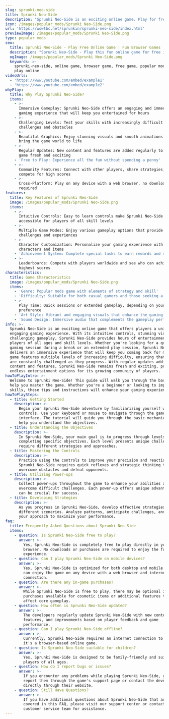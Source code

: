 ```yaml
---
slug: sprunki-neo-side
title: Sprunki Neo-Side
description: "Sprunki Neo-Side is an exciting online game. Play for free directly in your browser!"
icon: /images/popular_mods/Sprunki Neo-Side.png
url: 'https://wowtbc.net/sprunkin/sprunki-neo-side/index.html'
previewImage: /images/popular_mods/Sprunki Neo-Side.png
type: popular mods
seo:
  title: Sprunki Neo-Side - Play Free Online Game | Fun Browser Games
  description: "Sprunki Neo-Side - Play this fun online game for free in your browser. No download required!"
  ogImage: /images/popular_mods/Sprunki Neo-Side.png
  keywords: >-
    sprunki-neo-side, online game, browser game, free game, popular mods game,
    play online
videoUrls:
  - 'https://www.youtube.com/embed/example1'
  - 'https://www.youtube.com/embed/example2'
whyPlay:
  title: Why Play Sprunki Neo-Side?
  items:
    - >-
      Immersive Gameplay: Sprunki Neo-Side offers an engaging and immersive
      gaming experience that will keep you entertained for hours
    - >-
      Challenging Levels: Test your skills with increasingly difficult
      challenges and obstacles
    - >-
      Beautiful Graphics: Enjoy stunning visuals and smooth animations that
      bring the game world to life
    - >-
      Regular Updates: New content and features are added regularly to keep the
      game fresh and exciting
    - 'Free to Play: Experience all the fun without spending a penny'
    - >-
      Community Features: Connect with other players, share strategies, and
      compete for high scores
    - >-
      Cross-Platform: Play on any device with a web browser, no downloads
      required
features:
  title: Key Features of Sprunki Neo-Side
  image: /images/popular_mods/Sprunki Neo-Side.png
  items:
    - >-
      Intuitive Controls: Easy to learn controls make Sprunki Neo-Side
      accessible for players of all skill levels
    - >-
      Multiple Game Modes: Enjoy various gameplay options that provide different
      challenges and experiences
    - >-
      Character Customization: Personalize your gaming experience with unique
      characters and items
    - 'Achievement System: Complete special tasks to earn rewards and recognition'
    - >-
      Leaderboards: Compete with players worldwide and see who can achieve the
      highest scores
characteristics:
  title: Game Characteristics
  image: /images/popular_mods/Sprunki Neo-Side.png
  items:
    - 'Genre: Popular mods game with elements of strategy and skill'
    - 'Difficulty: Suitable for both casual gamers and those seeking a challenge'
    - >-
      Play Time: Quick sessions or extended gameplay, depending on your
      preference
    - 'Art Style: Vibrant and engaging visuals that enhance the gaming experience'
    - 'Sound Design: Immersive audio that complements the gameplay perfectly'
info: >-
  Sprunki Neo-Side is an exciting online game that offers players a unique and
  engaging gaming experience. With its intuitive controls, stunning visuals, and
  challenging gameplay, Sprunki Neo-Side provides hours of entertainment for
  players of all ages and skill levels. Whether you're looking for a quick
  gaming session during a break or an extended play session, Sprunki Neo-Side
  delivers an immersive experience that will keep you coming back for more. The
  game features multiple levels of increasing difficulty, ensuring that players
  are constantly challenged as they progress. With regular updates adding new
  content and features, Sprunki Neo-Side remains fresh and exciting, providing
  endless entertainment options for its growing community of players.
howToPlayIntro: >-
  Welcome to Sprunki Neo-Side! This guide will walk you through the basics and
  help you master the game. Whether you're a beginner or looking to improve your
  skills, these tips and instructions will enhance your gaming experience.
howToPlaySteps:
  - title: Getting Started
    description: >-
      Begin your Sprunki Neo-Side adventure by familiarizing yourself with the
      controls. Use your keyboard or mouse to navigate through the game
      interface. The tutorial will guide you through the basic mechanics and
      help you understand the objectives.
  - title: Understanding the Objectives
    description: >-
      In Sprunki Neo-Side, your main goal is to progress through levels by
      completing specific objectives. Each level presents unique challenges that
      require different strategies and approaches.
  - title: Mastering the Controls
    description: >-
      Practice using the controls to improve your precision and reaction time.
      Sprunki Neo-Side requires quick reflexes and strategic thinking to
      overcome obstacles and defeat opponents.
  - title: Utilizing Power-ups
    description: >-
      Collect power-ups throughout the game to enhance your abilities and
      overcome difficult challenges. Each power-up offers unique advantages that
      can be crucial for success.
  - title: Developing Strategies
    description: >-
      As you progress in Sprunki Neo-Side, develop effective strategies for
      different scenarios. Analyze patterns, anticipate challenges, and adapt
      your approach to maximize your performance.
faq:
  title: Frequently Asked Questions about Sprunki Neo-Side
  items:
    - question: Is Sprunki Neo-Side free to play?
      answer: >-
        Yes, Sprunki Neo-Side is completely free to play directly in your web
        browser. No downloads or purchases are required to enjoy the full game
        experience.
    - question: Can I play Sprunki Neo-Side on mobile devices?
      answer: >-
        Yes, Sprunki Neo-Side is optimized for both desktop and mobile play. You
        can enjoy the game on any device with a web browser and internet
        connection.
    - question: Are there any in-game purchases?
      answer: >-
        While Sprunki Neo-Side is free to play, there may be optional in-game
        purchases available for cosmetic items or additional features that don't
        affect core gameplay.
    - question: How often is Sprunki Neo-Side updated?
      answer: >-
        The developers regularly update Sprunki Neo-Side with new content,
        features, and improvements based on player feedback and game
        performance.
    - question: Can I play Sprunki Neo-Side offline?
      answer: >-
        Currently, Sprunki Neo-Side requires an internet connection to play as
        it's a browser-based online game.
    - question: Is Sprunki Neo-Side suitable for children?
      answer: >-
        Yes, Sprunki Neo-Side is designed to be family-friendly and suitable for
        players of all ages.
    - question: How do I report bugs or issues?
      answer: >-
        If you encounter any problems while playing Sprunki Neo-Side, you can
        report them through the game's support page or contact the developers
        directly through their website.
    - question: Still Have Questions?
      answer: >-
        If you have additional questions about Sprunki Neo-Side that aren't
        covered in this FAQ, please visit our support center or contact our
        customer service team for assistance.
---
```


